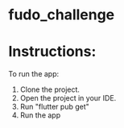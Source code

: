 # fudo_challenge

 
# Instructions:
To run the app:
1. Clone the project. 
2. Open the project in your IDE. 
3. Run "flutter pub get"
4. Run the app